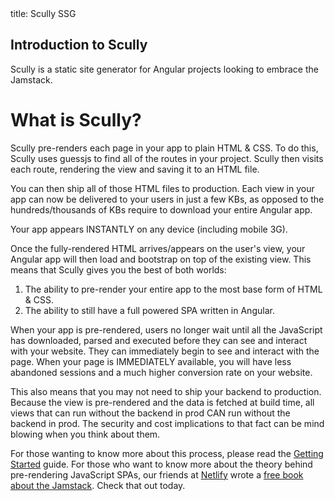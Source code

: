 <frontmatter>
  title: Scully SSG
</frontmatter>

<br>

## Introduction to Scully

Scully is a static site generator for Angular projects looking to embrace the Jamstack.


# What is Scully?

Scully pre-renders each page in your app to plain HTML & CSS. To do this, Scully uses guessjs to find
all of the routes in your project. Scully then visits each route, rendering the view and saving it to an HTML file.

You can then ship all of those HTML files to production. Each view in your app can now be delivered to your users in just
a few KBs, as opposed to the hundreds/thousands of KBs require to download your entire Angular app.

Your app appears INSTANTLY on any device (including mobile 3G).

Once the fully-rendered HTML arrives/appears on the user's view, your Angular app will then load and bootstrap on top of
the existing view. This means that Scully gives you the best of both worlds:

1. The ability to pre-render your entire app to the most base form of HTML & CSS.
2. The ability to still have a full powered SPA written in Angular.

When your app is pre-rendered, users no longer wait until all the JavaScript has downloaded, parsed and executed before
they can see and interact with your website. They can immediately begin to see and interact with the page. When your page
is IMMEDIATELY available, you will have less abandoned sessions and a much higher conversion rate on your website.

This also means that you may not need to ship your backend to production. Because the view is pre-rendered and the
data is fetched at build time, all views that can run without the backend in prod CAN run without the backend in prod.
The security and cost implications to that fact can be mind blowing when you think about them.

For those wanting to know more about this process, please read the [Getting Started](https://scully.io/docs/learn/getting-started/requirements/) guide. For
those who want to know more about the theory behind pre-rendering JavaScript SPAs, our friends at [Netlify](https://netlify.com)
wrote a [free book about the Jamstack](https://www.netlify.com/pdf/oreilly-modern-web-development-on-the-jamstack.pdf).
Check that out today.